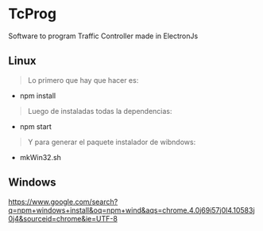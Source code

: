 # TcProg
Software to program Traffic Controller made in ElectronJs

## Linux
> Lo primero que hay que hacer es:
- npm install
> Luego de instaladas todas la dependencias:
- npm start
> Y para generar el paquete instalador de wibndows:
- mkWin32.sh
## Windows
https://www.google.com/search?q=npm+windows+install&oq=npm+wind&aqs=chrome.4.0j69i57j0l4.10583j0j4&sourceid=chrome&ie=UTF-8
